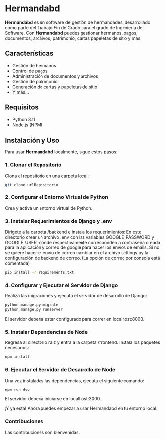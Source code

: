 # Hermandabd

**Hermandabd** es un software de gestión de hermandades, desarrollado como parte del Trabajo Fin de Grado para el grado de Ingeniería del Software. Con **Hermandabd** puedes gestionar hermanos, pagos, documentos, archivos, patrimonio, cartas papeletas de sitio y más.

## Características

- Gestión de hermanos
- Control de pagos
- Administración de documentos y archivos
- Gestión de patrimonio
- Generación de cartas y papeletas de sitio
- Y más...

## Requisitos

- Python 3.11
- Node.js (NPM)

## Instalación y Uso

Para usar **Hermandabd** localmente, sigue estos pasos:

### 1. Clonar el Repositorio

Clona el repositorio en una carpeta local:

```bash
git clone urlRepositorio
```

### 2. Configurar el Entorno Virtual de Python
Crea y activa un entorno virtual de Python.

### 3. Instalar Requerimientos de Django y .env
Dirígete a la carpeta /backend e instala los requerimientos:
En este directorio crear un archivo .env con las variables GOOGLE_PASSWORD y GOOGLE_USER, donde respectivamente corresponden a contraseña creada para la aplicación y correo de google para hacer los envíos de emails.
Si no se quiere hacer el envío de correo cambiar en el archivo settings.py la configuración de backend de correo. (La opción de correo por consola está comentada)
```bash
pip install -r requirements.txt
```

### 4. Configurar y Ejecutar el Servidor de Django
Realiza las migraciones y ejecuta el servidor de desarrollo de Django:

```bash
python manage.py migrate
python manage.py runserver
```

El servidor debería estar configurado para correr en localhost:8000.

### 5. Instalar Dependencias de Node
Regresa al directorio raíz y entra a la carpeta /frontend. Instala los paquetes necesarios:

```bash
npm install
```

### 6. Ejecutar el Servidor de Desarrollo de Node
Una vez instaladas las dependencias, ejecuta el siguiente comando:

```bash
npm run dev
```

El servidor debería iniciarse en localhost:3000.

¡Y ya está! Ahora puedes empezar a usar Hermandabd en tu entorno local.

### Contribuciones
Las contribuciones son bienvenidas.
